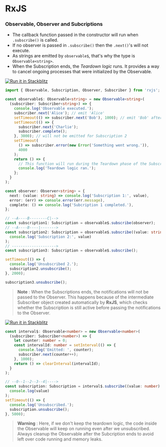 # RxJS

### Observable, Observer and Subcriptions
- The callback function passed in the constructor will run when `.subscribe()` is called.
- If no observer is passed in `.subscribe()` then the `.next()`'s will not execute.
- As strings are emitted by `observable$`, that's why the type is `Observable<string>`.
- When the Subscription ends, the _Teardown logic_ runs. It provides a way to cancel ongoing processes that were initialized by the Observable.

[![Run it in Stackblitz](https://img.shields.io/badge/StackBlitz-Run-blue?style=flat&logo=Stackblitz&logoColor=1389FD)](https://stackblitz.com/edit/rxjs-aaqebw?devToolsHeight=50&file=index.ts)
```typescript
import { Observable, Subscription, Observer, Subscriber } from 'rxjs';

const observable$: Observable<string> = new Observable<string>(
  (subscriber: Subscriber<string>) => {
    console.log('Observable executed.');
    subscriber.next('Alice'); // emit 'Alice'
    setTimeout(() => subscriber.next('Bob'), 1000); // emit 'Bob' after 1000 ms
    setTimeout(() => {
      subscriber.next('Charlie');
      subscriber.complete();
    }, 3000); // will not be emitted for Subscription 2
    setTimeout(
      () => subscriber.error(new Error('Something went wrong.')),
      4000
    );
    return () => {
      // This function will run during the Teardown phase of the Subscription
      console.log('Teardown logic ran.');
    };
  }
);

const observer: Observer<string> = {
  next: (value: string) => console.log('Subscription 1:', value),
  error: (err) => console.error(err.message),
  complete: () => console.log('Subcription 1 completed.'),
};

// --A----B--------C|-->
const subscription1: Subscription = observable$.subscribe(observer);
// --A----B----|------->
const subscription2: Subscription = observable$.subscribe((value: string) =>
  console.log('Subscription 2:', value)
);
// -------------------->
const subscription3: Subscription = observable$.subscribe();

setTimeout(() => {
  console.log('Unsubscribed 2.');
  subscription2.unsubscribe();
}, 2000);

subscription3.unsubscribe();
```
> **Note** :
> When the Subscriptions ends, the notifications will not be passed to the Observer. This happens because of the intermediate Subscriber object created automatically by **RxJS**, which checks whether the Subscription is still active before passing the notifications to the Observer.

[![Run it in Stackblitz](https://img.shields.io/badge/StackBlitz-Run-blue?style=flat&logo=Stackblitz&logoColor=1389FD)](https://stackblitz.com/edit/rxjs-wpyvpt?devToolsHeight=50&file=index.ts)
```typescript
const interval$: Observable<number> = new Observable<number>(
  (subscriber: Subscriber<number>) => {
    let counter: number = 0;
    const intervalId: number = setInterval(() => {
      console.log('Emitted: ', counter);
      subscriber.next(counter++);
    }, 1000);
    return () => clearInterval(intervalId);
  }
);

// --0--1--2--3--4|---->
const subscription: Subscription = interval$.subscribe((value: number) =>
  console.log(value)
);
setTimeout(() => {
  console.log('Unsubscribed.');
  subscription.unsubscribe();
}, 5000);
```
> **Warning** :
> Here, if we don't keep the teardown logic, the code inside the Observable will keep on running even after we unsubscribed. Always cleanup the Observable after the Subcription ends to avoid left over code running and memory leaks.
